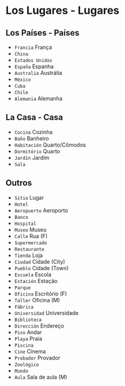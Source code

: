 # Los Lugares - Lugares

## Los Países - Países

-   `Francia` França
-   `China`
-   `Estados Unidos`
-   `España` Espanha
-   `Australia` Austrália
-   `México`
-   `Cuba`
-   `Chile`
-   `Alemania` Alemanha

## La Casa - Casa

-   `Cocina` Cozinha
-   `Baño` Banheiro
-   `Habitación` Quarto/Cômodos
-   `Dormitório` Quarto
-   `Jardín` Jardim
-   `Sala`

## Outros

-   `Sitio` Lugar
-   `Hotel`
-   `Aeropuerto` Aeroporto
-   `Banco`
-   `Hospital`
-   `Museo` Museu
-   `Calle` Rua (F)
-   `Supermercado`
-   `Restaurante`
-   `Tienda` Loja
-   `Ciudad` Cidade (City)
-   `Pueblo` Cidade (Town)
-   `Escuela` Escola
-   `Estación` Estação
-   `Parque`
-   `Oficina` Escritório (F)
-   `Taller` Oficina (M)
-   `Fábrica`
-   `Universidad` Universidade
-   `Biblioteca`
-   `Dirección` Endereço
-   `Piso` Andar
-   `Playa` Praia
-   `Piscina`
-   `Cine` Cinema
-   `Probador` Provador
-   `Zoológico`
-   `Mundo`
-   `Aula` Sala de aula (M)
